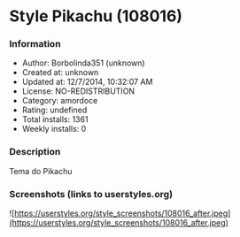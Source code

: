 # Style Pikachu (108016)

### Information
- Author: Borbolinda351 (unknown)
- Created at: unknown
- Updated at: 12/7/2014, 10:32:07 AM
- License: NO-REDISTRIBUTION
- Category: amordoce
- Rating: undefined
- Total installs: 1361
- Weekly installs: 0


### Description
Tema do Pikachu


### Screenshots (links to userstyles.org)
![https://userstyles.org/style_screenshots/108016_after.jpeg](https://userstyles.org/style_screenshots/108016_after.jpeg)


